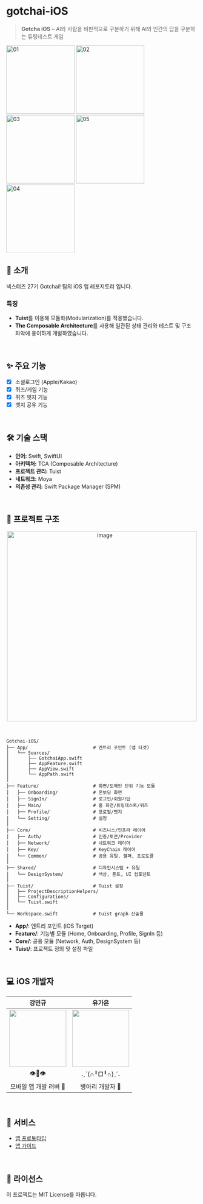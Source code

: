 # gotchai-iOS

> **Gotcha iOS** – AI와 사람을 비판적으로 구분하기 위해 AI와 인간의 답을 구분하는 튜링테스트 게임

<img width="180" alt="01" src="https://github.com/user-attachments/assets/df2f9130-3669-4f24-b583-5a618a89b808" />
<img width="180" alt="02" src="https://github.com/user-attachments/assets/f1f65767-9fe5-48be-baf1-f8e486e423f6" />

<br/>

<img width="180" alt="03" src="https://github.com/user-attachments/assets/6ab245e7-9ce4-46cb-b1a8-cd16875053e3" />
<img width="180" alt="05" src="https://github.com/user-attachments/assets/7882519b-a41f-4014-acb9-3e125222f298" />
<img width="180" alt="04" src="https://github.com/user-attachments/assets/8f8c901f-4a5c-4ebd-94e9-f25822f520e1" />


<br/>

## 📖 소개

넥스터즈 27기 Gotchai! 팀의 iOS 앱 레포지토리 입니다.

### 특징


- **Tuist**를 이용해 모듈화(Modularization)를 적용했습니다.
- **The Composable Architecture**를 사용해 일관된 상태 관리와 테스트 및 구조 파악에 용이하게 개발하였습니다.
<br/>


## ✨ 주요 기능

- [x]  소셜로그인 (Apple/Kakao)
- [x]  퀴즈/게임 기능
- [x]  퀴즈 뱃지 기능
- [x]  뱃지 공유 기능

<br/>

## 🛠 기술 스택

- **언어:** Swift, SwiftUI
- **아키텍처:** TCA (Composable Architecture)
- **프로젝트 관리:** Tuist
- **네트워크:** Moya
- **의존성 관리:** Swift Package Manager (SPM)

<br/>

## 📂 프로젝트 구조

<p align="center">
<img width="500" alt="image" src="https://github.com/user-attachments/assets/30d295e3-c517-4a0d-ac98-b2b91fc492b0" />
</p>

<br/>

```
Gotchai-iOS/
├── App/                        # 엔트리 포인트 (앱 타겟)
│   └── Sources/
│       ├── GotchaiApp.swift
│       ├── AppFeature.swift
│       ├── AppView.swift
│       └── AppPath.swift
│
├── Feature/                    # 화면/도메인 단위 기능 모듈
│   ├── Onboarding/             # 온보딩 화면
│   ├── SignIn/                 # 로그인/회원가입
│   ├── Main/                   # 홈 화면/튜링테스트/퀴즈
│   ├── Profile/                # 프로필/뱃지
│   └── Setting/                # 설정
│
├── Core/                       # 비즈니스/인프라 레이어
│   ├── Auth/                   # 인증/토큰/Provider
│   ├── Network/                # 네트워크 레이어
│   ├── Key/                    # KeyChain 레이어
│   └── Common/                 # 공용 유틸, 헬퍼, 프로토콜
│
├── Shared/                     # 디자인시스템 + 유틸
│   └── DesignSystem/           # 색상, 폰트, UI 컴포넌트
│
├── Tuist/                      # Tuist 설정
│   ├── ProjectDescriptionHelpers/
│   ├── Configurations/
│   └── Tuist.swift
│
└── Workspace.swift             # tuist graph 산출물

```

- **App/**: 엔트리 포인트 (iOS Target)
- **Feature/**: 기능별 모듈 (Home, Onboarding, Profile, SignIn 등)
- **Core/**: 공용 모듈 (Network, Auth, DesignSystem 등)
- **Tuist/**: 프로젝트 정의 및 설정 파일

<br/>

## 💻 iOS 개발자

| 강민규 | 유가은 |
| :---: | :---: |
|<img width="150" src="https://github.com/koreamango.png">|<img width="150" src="https://github.com/slr-09.png"> |
|👁️👄👁️ | ˗ˏˋ(∩╹□╹∩)ˎˊ˗|
|모바일 앱 개발 러버 🙂| 병아리 개발자 🐥 |

<br/>

## 🚏 서비스


- [앱 프로토타입](https://gotchai-ai.com/)
- [앱 가이드](https://sir0.notion.site/gotchai-support?source=copy_link)

<br/>

## 📄 라이선스

이 프로젝트는 MIT License를 따릅니다.
